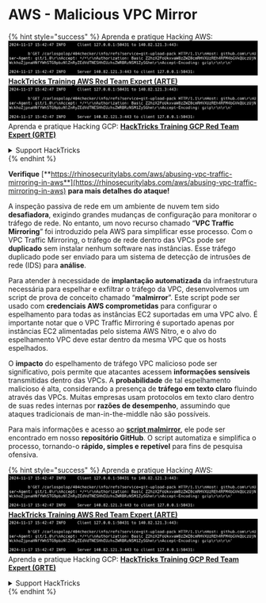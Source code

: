 # AWS - Malicious VPC Mirror

{% hint style="success" %}
Aprenda e pratique Hacking AWS:<img src="../../../../.gitbook/assets/image (1).png" alt="" data-size="line">[**HackTricks Training AWS Red Team Expert (ARTE)**](https://training.hacktricks.xyz/courses/arte)<img src="../../../../.gitbook/assets/image (1).png" alt="" data-size="line">\
Aprenda e pratique Hacking GCP: <img src="../../../../.gitbook/assets/image (2).png" alt="" data-size="line">[**HackTricks Training GCP Red Team Expert (GRTE)**<img src="../../../../.gitbook/assets/image (2).png" alt="" data-size="line">](https://training.hacktricks.xyz/courses/grte)

<details>

<summary>Support HackTricks</summary>

* Confira os [**planos de assinatura**](https://github.com/sponsors/carlospolop)!
* **Junte-se ao** 💬 [**grupo do Discord**](https://discord.gg/hRep4RUj7f) ou ao [**grupo do telegram**](https://t.me/peass) ou **siga**-nos no **Twitter** 🐦 [**@hacktricks\_live**](https://twitter.com/hacktricks\_live)**.**
* **Compartilhe truques de hacking enviando PRs para o** [**HackTricks**](https://github.com/carlospolop/hacktricks) e [**HackTricks Cloud**](https://github.com/carlospolop/hacktricks-cloud) repositórios do github.

</details>
{% endhint %}

**Verifique** [**https://rhinosecuritylabs.com/aws/abusing-vpc-traffic-mirroring-in-aws**](https://rhinosecuritylabs.com/aws/abusing-vpc-traffic-mirroring-in-aws) **para mais detalhes do ataque!**

A inspeção passiva de rede em um ambiente de nuvem tem sido **desafiadora**, exigindo grandes mudanças de configuração para monitorar o tráfego de rede. No entanto, um novo recurso chamado “**VPC Traffic Mirroring**” foi introduzido pela AWS para simplificar esse processo. Com o VPC Traffic Mirroring, o tráfego de rede dentro das VPCs pode ser **duplicado** sem instalar nenhum software nas instâncias. Esse tráfego duplicado pode ser enviado para um sistema de detecção de intrusões de rede (IDS) para **análise**.

Para atender à necessidade de **implantação automatizada** da infraestrutura necessária para espelhar e exfiltrar o tráfego da VPC, desenvolvemos um script de prova de conceito chamado “**malmirror**”. Este script pode ser usado com **credenciais AWS comprometidas** para configurar o espelhamento para todas as instâncias EC2 suportadas em uma VPC alvo. É importante notar que o VPC Traffic Mirroring é suportado apenas por instâncias EC2 alimentadas pelo sistema AWS Nitro, e o alvo do espelhamento VPC deve estar dentro da mesma VPC que os hosts espelhados.

O **impacto** do espelhamento de tráfego VPC malicioso pode ser significativo, pois permite que atacantes acessem **informações sensíveis** transmitidas dentro das VPCs. A **probabilidade** de tal espelhamento malicioso é alta, considerando a presença de **tráfego em texto claro** fluindo através das VPCs. Muitas empresas usam protocolos em texto claro dentro de suas redes internas por **razões de desempenho**, assumindo que ataques tradicionais de man-in-the-middle não são possíveis.

Para mais informações e acesso ao [**script malmirror**](https://github.com/RhinoSecurityLabs/Cloud-Security-Research/tree/master/AWS/malmirror), ele pode ser encontrado em nosso **repositório GitHub**. O script automatiza e simplifica o processo, tornando-o **rápido, simples e repetível** para fins de pesquisa ofensiva.

{% hint style="success" %}
Aprenda e pratique Hacking AWS:<img src="../../../../.gitbook/assets/image (1).png" alt="" data-size="line">[**HackTricks Training AWS Red Team Expert (ARTE)**](https://training.hacktricks.xyz/courses/arte)<img src="../../../../.gitbook/assets/image (1).png" alt="" data-size="line">\
Aprenda e pratique Hacking GCP: <img src="../../../../.gitbook/assets/image (2).png" alt="" data-size="line">[**HackTricks Training GCP Red Team Expert (GRTE)**<img src="../../../../.gitbook/assets/image (2).png" alt="" data-size="line">](https://training.hacktricks.xyz/courses/grte)

<details>

<summary>Support HackTricks</summary>

* Confira os [**planos de assinatura**](https://github.com/sponsors/carlospolop)!
* **Junte-se ao** 💬 [**grupo do Discord**](https://discord.gg/hRep4RUj7f) ou ao [**grupo do telegram**](https://t.me/peass) ou **siga**-nos no **Twitter** 🐦 [**@hacktricks\_live**](https://twitter.com/hacktricks\_live)**.**
* **Compartilhe truques de hacking enviando PRs para o** [**HackTricks**](https://github.com/carlospolop/hacktricks) e [**HackTricks Cloud**](https://github.com/carlospolop/hacktricks-cloud) repositórios do github.

</details>
{% endhint %}
